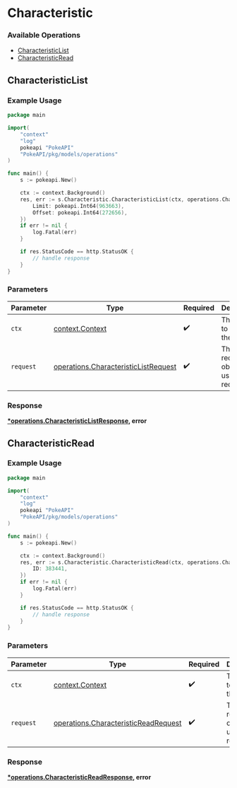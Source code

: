 # Characteristic

### Available Operations

* [CharacteristicList](#characteristiclist)
* [CharacteristicRead](#characteristicread)

## CharacteristicList

### Example Usage

```go
package main

import(
	"context"
	"log"
	pokeapi "PokeAPI"
	"PokeAPI/pkg/models/operations"
)

func main() {
    s := pokeapi.New()

    ctx := context.Background()
    res, err := s.Characteristic.CharacteristicList(ctx, operations.CharacteristicListRequest{
        Limit: pokeapi.Int64(963663),
        Offset: pokeapi.Int64(272656),
    })
    if err != nil {
        log.Fatal(err)
    }

    if res.StatusCode == http.StatusOK {
        // handle response
    }
}
```

### Parameters

| Parameter                                                                                    | Type                                                                                         | Required                                                                                     | Description                                                                                  |
| -------------------------------------------------------------------------------------------- | -------------------------------------------------------------------------------------------- | -------------------------------------------------------------------------------------------- | -------------------------------------------------------------------------------------------- |
| `ctx`                                                                                        | [context.Context](https://pkg.go.dev/context#Context)                                        | :heavy_check_mark:                                                                           | The context to use for the request.                                                          |
| `request`                                                                                    | [operations.CharacteristicListRequest](../../models/operations/characteristiclistrequest.md) | :heavy_check_mark:                                                                           | The request object to use for the request.                                                   |


### Response

**[*operations.CharacteristicListResponse](../../models/operations/characteristiclistresponse.md), error**


## CharacteristicRead

### Example Usage

```go
package main

import(
	"context"
	"log"
	pokeapi "PokeAPI"
	"PokeAPI/pkg/models/operations"
)

func main() {
    s := pokeapi.New()

    ctx := context.Background()
    res, err := s.Characteristic.CharacteristicRead(ctx, operations.CharacteristicReadRequest{
        ID: 383441,
    })
    if err != nil {
        log.Fatal(err)
    }

    if res.StatusCode == http.StatusOK {
        // handle response
    }
}
```

### Parameters

| Parameter                                                                                    | Type                                                                                         | Required                                                                                     | Description                                                                                  |
| -------------------------------------------------------------------------------------------- | -------------------------------------------------------------------------------------------- | -------------------------------------------------------------------------------------------- | -------------------------------------------------------------------------------------------- |
| `ctx`                                                                                        | [context.Context](https://pkg.go.dev/context#Context)                                        | :heavy_check_mark:                                                                           | The context to use for the request.                                                          |
| `request`                                                                                    | [operations.CharacteristicReadRequest](../../models/operations/characteristicreadrequest.md) | :heavy_check_mark:                                                                           | The request object to use for the request.                                                   |


### Response

**[*operations.CharacteristicReadResponse](../../models/operations/characteristicreadresponse.md), error**

